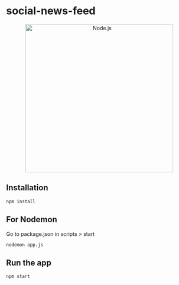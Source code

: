 # social-news-feed
<p align="center">
  <a href="https://nodejs.org/">
    <img
      alt="Node.js"
      src="https://nodejs.org/static/images/logo-light.svg"
      width="400"
    />
  </a>
</p>

## Installation

```
npm install
```

## For Nodemon

Go to package.json
in scripts > start
```
nodemon app.js
```

## Run the app

```
npm start
```
